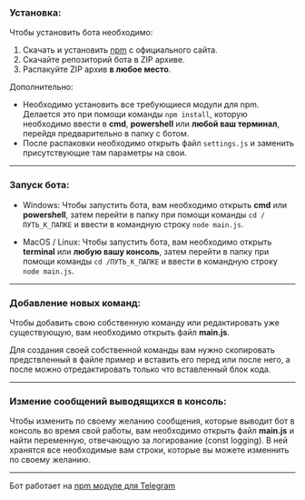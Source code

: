 ### Установка:
Чтобы установить бота необходимо:
1. Скачать и установить [npm](https://www.npmjs.com) c официального сайта.
2. Скачайте репозиторий бота в ZIP архиве.
3. Распакуйте ZIP архив **в любое место**.

Дополнительно:
* Необходимо установить все требующиеся модули для npm. Делается это при помощи команды `npm install`, которую необходимо ввести в **cmd**, **powershell** или **любой ваш терминал**, перейдя предварительно в папку с ботом.
* После распаковки необходимо открыть файл `settings.js` и заменить присутствующие там параметры на свои.
____
### Запуск бота:
* Windows: Чтобы запустить бота, вам необходимо открыть **cmd** или **powershell**, затем перейти в папку при помощи команды `cd /ПУТЬ_К_ПАПКЕ` и ввести в командную строку `node main.js`.

* MacOS / Linux: Чтобы запустить бота, вам необходимо открыть **terminal** или **любую вашу консоль**, затем перейти в папку при помощи команды `cd /ПУТЬ_К_ПАПКЕ` и ввести в командную строку `node main.js`.
____
### Добавление новых команд:
Чтобы добавить свою собственную команду или редактировать уже существующую, вам необходимо открыть файл **main.js**.

Для создания своей собственной команды вам нужно скопировать предствленный в файле пример и вставить его перед или после него, а после можно отредактировать только что вставленный блок кода.
____
### Измение сообщений выводящихся в консоль:
Чтобы изменить по своему желанию сообщения, которые выводит бот в консоль во время свой работы, вам необходимо открыть файл **main.js** и найти переменную, отвечающую за логирование (const logging). В ней хранятся все необходимые вам строки, которые вы можете изменнить по своему желанию.
____
Бот работает на [npm модуле для Telegram](https://github.com/yagop/node-telegram-bot-api)